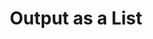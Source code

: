---
dateAdded: "2023-04-20"
category: "meta"
title: Output as a List
prompt: |
  Organize the following information into a numbered list.
---